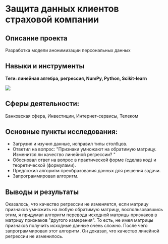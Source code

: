 # Защита данных клиентов страховой компании
## Описание проекта
Разработка модели анонимизации персональных данных
## Навыки и инструменты
**Теги: линейная алгебра, регрессия, NumPy, Python, Scikit-learn**

<img src="https://img.shields.io/badge/Sklearn-black?style=flat-square&logo=scikitlearn&logoColor=orange"/>

## Сферы деятельности:
Банковская сфера, Инвестиции, Интернет-сервисы, Телеком
## Основные пункты исследования:
- Загрузил и изучил данные, исправил типы столбцов.
- Ответил на вопрос: "Признаки умножают на обратимую матрицу. Изменится ли качество линейной регрессии? "
- Обосновал ответ на вопрос в практической форме (сделав код) и теоретической (формулами).
- Предложил алгоритм преобразования данных для решения задачи.
- Запрограммировал алгоритм.

## Выводы и результаты
Оказалось, что качество регрессии не изменяется, если матрицу признаков умножить на любую обратимую матрицу, воспользовавшись этим, я придумал алгоритм перевода исходной матрицы признаков в матрицу признаков "другого измерения". То есть, не имея матрицы признаков получить исходные данные очень сложно. После чего запрограммировал этот алгоритм. Он доказал, что качество линейной регрессии не изменилось.
   
